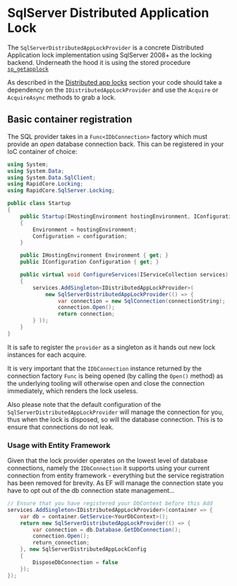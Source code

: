 # SqlServer Distributed Application Lock

The `SqlServerDistributedAppLockProvider` is a concrete Distributed Application lock implementation using SqlServer 2008+ as the locking backend. Underneath the hood it is using the stored procedure [`sp_getapplock`](https://docs.microsoft.com/en-us/sql/relational-databases/system-stored-procedures/sp-getapplock-transact-sql?view=sql-server-2017)

As described in the [Distributed app locks](../RapidCore.Locking/DistributedAppLock.md) section your code should take a dependency on the `IDistributedAppLockProvider` and use the `Acquire` or `AcquireAsync` methods to grab a lock.

## Basic container registration

The SQL provider takes in a `Func<IDbConnection>` factory which must provide an _open_ database connection back. This can be registered in your IoC container of choice:

```csharp
using System;
using System.Data;
using System.Data.SqlClient;
using RapidCore.Locking;
using RapidCore.SqlServer.Locking;

public class Startup
{
    public Startup(IHostingEnvironment hostingEnvironment, IConfiguration configuration)
    {
        Environment = hostingEnvironment;
        Configuration = configuration;
    }

    public IHostingEnvironment Environment { get; }
    public IConfiguration Configuration { get; }

    public virtual void ConfigureServices(IServiceCollection services)
    {
        services.AddSingleton<IDistributedAppLockProvider>(
            new SqlServerDistributedAppLockProvider(() => {
                var connection = new SqlConnection(connectionString);
                connection.Open();
                return connection;
        } ));
    }
}
```

It is safe to register the `provider` as a singleton as it hands out new lock instances for each acquire.

It is very important that the `IDbConnection` instance returned by the connection factory `Func` is being opened (by calling the `Open()` method) as the underlying tooling will otherwise open and close the connection immediately, which renders the lock useless.

Also please note that the default configuration of the `SqlServerDistributedAppLockProvider` will manage the connection for you, thus when the lock is disposed, so will the database connection. This is to ensure that connections do not leak.

### Usage with Entity Framework

Given that the lock provider operates on the lowest level of database connections, namely the `IDbConnection` it supports using your current connection from entity framework - everything but the service registration has been removed for brevity. As EF will manage the connection state you have to opt out of the db connection state management...

```csharp
// Ensure that you have registered your DbContext before this Add
services.AddSingleton<IDistributedAppLockProvider>(container => {
    var db = container.GetService<YourDbContext>();
    return new SqlServerDistributedAppLockProvider(() => {
        var connection = db.Database.GetDbConnection();
        connection.Open();
        return_connection;
    }, new SqlServerDistributedAppLockConfig
    {
        DisposeDbConnection = false
    });
});
```